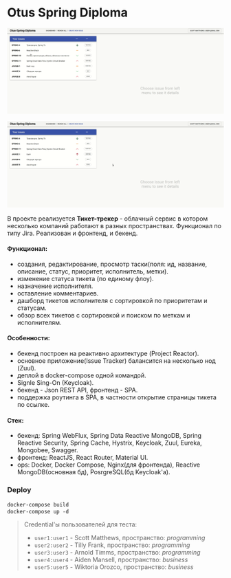 # Otus Spring Diploma

![Example 1](doc/example1.gif?raw=true)

![Example 2](doc/example2.gif?raw=true)

В проекте реализуется **Тикет-трекер** - облачный сервис в котором несколько компаний работают в разных пространствах. 
Функционал по типу Jira. Реализован и фронтенд, и бекенд. 
 
#### Функционал:
 - создания, редактирование, просмотр таски(поля: ид, название, описание, статус, приоритет, исполнитель, метки).
 - изменение статуса тикета (по единому флоу).
 - назначение исполнителя.
 - оставление комментариев.
 - дашборд тикетов исполнителя с сортировкой по приоритетам и статусам.
 - обзор всех тикетов с сортировкой и поиском по меткам и исполнителям.
 
#### Особенности:
 - бекенд построен на реактивно архитектуре (Project Reactor).
 - основное приложение(Issue Tracker) балансится на несколько нод (Zuul).
 - деплой в docker-compose одной командой.
 - Signle Sing-On (Keycloak).
 - бекенд - Json REST API, фронтенд - SPA.
 - поддержка роутинга в SPA, в частности открытие страницы тикета по ссылке.
 
#### Стек:
 - бекенд: Spring WebFlux, Spring Data Reactive MongoDB, Spring Reactive Security, Spring Cache, Hystrix, Keycloak, Zuul,
  Eureka, Mongobee, Swagger.
 - фронтенд: ReactJS, React Router, Material UI.
 - ops: Docker, Docker Compose, Nginx(для фронтенда), Reactive MongoDB(основная бд), PosrgreSQL(бд Keycloak'a).
 
### Deploy
```
docker-compose build
docker-compose up -d
```

> Credential'ы пользователей для теста:
> * `user1:user1` - Scott Matthews, пространство: _programming_
> * `user2:user2` - Tilly Frank, пространство: _programming_
> * `user3:user3` - Arnold Timms, пространство: _programming_
> * `user4:user4` - Aiden Mansell, пространство: _business_
> * `user5:user5` - Wiktoria Orozco, пространство: _business_
